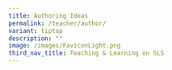 ```yaml
---
title: Authoring Ideas
permalink: /teacher/author/
variant: tiptap
description: ""
image: /images/FaviconLight.png
third_nav_title: Teaching & Learning on SLS
---
```

